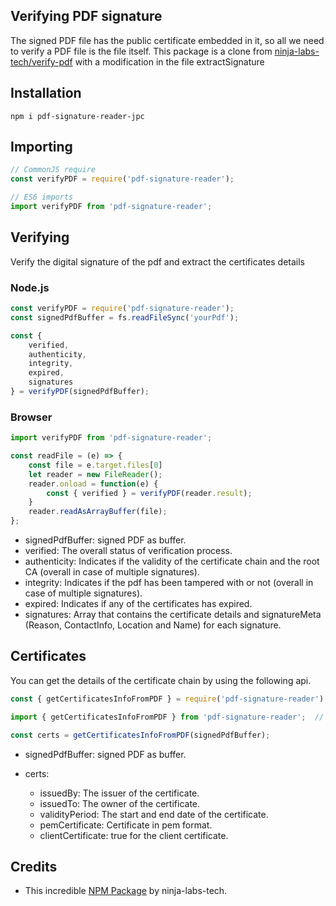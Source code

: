 ## Verifying PDF signature

The signed PDF file has the public certificate embedded in it, so all we need to verify a PDF file is the file itself. This package is a clone from [ninja-labs-tech/verify-pdf](https://github.com/ninja-labs-tech/verify-pdf) with a modification in the file extractSignature

## Installation

```
npm i pdf-signature-reader-jpc
```

## Importing

```javascript
// CommonJS require
const verifyPDF = require('pdf-signature-reader');

// ES6 imports
import verifyPDF from 'pdf-signature-reader';
```

## Verifying

Verify the digital signature of the pdf and extract the certificates details

### Node.js

```javascript
const verifyPDF = require('pdf-signature-reader');
const signedPdfBuffer = fs.readFileSync('yourPdf');

const {
    verified,
    authenticity,
    integrity,
    expired,
    signatures
} = verifyPDF(signedPdfBuffer);
```

### Browser

```javascript
import verifyPDF from 'pdf-signature-reader';

const readFile = (e) => {
    const file = e.target.files[0]
    let reader = new FileReader();
    reader.onload = function(e) {
        const { verified } = verifyPDF(reader.result);
    }
    reader.readAsArrayBuffer(file);
};
```

* signedPdfBuffer: signed PDF as buffer.
* verified: The overall status of verification process.
* authenticity: Indicates if the validity of the certificate chain and the root CA (overall in case of multiple signatures).
* integrity: Indicates if the pdf has been tampered with or not (overall in case of multiple signatures).
* expired: Indicates if any of the certificates has expired.
* signatures: Array that contains the certificate details and signatureMeta (Reason, ContactInfo, Location and Name) for each signature.

## Certificates

You can get the details of the certificate chain by using the following api.

```javascript
const { getCertificatesInfoFromPDF } = require('pdf-signature-reader');  // require

import { getCertificatesInfoFromPDF } from 'pdf-signature-reader';  // ES6

```

```javascript
const certs = getCertificatesInfoFromPDF(signedPdfBuffer);
```
* signedPdfBuffer: signed PDF as buffer.

* certs:

    * issuedBy: The issuer of the certificate.
    * issuedTo: The owner of the certificate.
    * validityPeriod: The start and end date of the certificate.
    * pemCertificate: Certificate in pem format.
    * clientCertificate: true for the client certificate.

## Credits

* This incredible [NPM Package](https://github.com/ninja-labs-tech/verify-pdf) by ninja-labs-tech.
